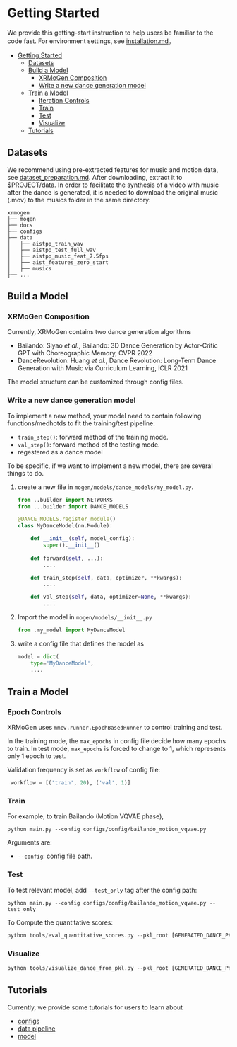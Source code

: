 # Getting Started

We provide this getting-start instruction to help users be familiar to the code fast. For environment settings, see [installation.md](installation.md)。


<!-- TOC -->

- [Getting Started](#getting-started)
  - [Datasets](#datasets)
  - [Build a Model](#build-a-model)
    - [XRMoGen Composition](#xrmogen-composition)
    - [Write a new dance generation model](#write-a-new-dance-generation-model)
  - [Train a Model](#train-a-model)
    - [Iteration Controls](#epoch-controls)
    - [Train](#train)
    - [Test](#test)
    - [Visualize](#visualize)
  - [Tutorials](#tutorials)

<!-- TOC -->

## Datasets

We recommend using pre-extracted features for music and motion data, see [dataset_preparation.md](dataset_preparation.md).
After downloading, extract it to $PROJECT/data. In order to facilitate the synthesis of a video with music after the dance is generated, it is needed to download the original music (.mov) to the musics folder in the same directory:

```
xrmogen
├── mogen
├── docs
├── configs
├── data
│   ├── aistpp_train_wav
│   ├── aistpp_test_full_wav
│   ├── aistpp_music_feat_7.5fps
│   ├── aist_features_zero_start
│   ├── musics
├── ...
```


## Build a Model

### XRMoGen Composition

Currently, XRMoGen contains two dance generation algorithms

- Bailando: Siyao *et al.*, Bailando: 3D Dance Generation by Actor-Critic GPT with Choreographic Memory, CVPR 2022
- DanceRevolution: Huang *et al.*, Dance Revolution: Long-Term Dance Generation with Music via Curriculum Learning, ICLR 2021


The model structure can be customized through config files.

### Write a new dance generation model

To implement a new method, your model need to contain following functions/medhotds to fit the training/test pipeline:


- `train_step()`: forward method of the training mode.
- `val_step()`: forward method of the testing mode.
- regestered as a dance model


To be specific, if we want to implement a new model, there are several things to do.

1. create a new file in `mogen/models/dance_models/my_model.py`.

    ```python
    from ..builder import NETWORKS
    from ...builder import DANCE_MODELS

    @DANCE_MODELS.register_module()
    class MyDanceModel(nn.Module):

        def __init__(self, model_config):
            super().__init__()
        
        def forward(self, ...):
            ....

        def train_step(self, data, optimizer, **kwargs):
            ....

        def val_step(self, data, optimizer=None, **kwargs):
            ....
    ```

2. Import the model in `mogen/models/__init__.py`

    ```python
    from .my_model import MyDanceModel
    ```

3. write a config file that defines the model as


    ```python
    model = dict(
        type='MyDanceModel',
        ....
    ```



## Train a Model

### Epoch Controls

XRMoGen uses `mmcv.runner.EpochBasedRunner` to control training and test.

In the training mode, the `max_epochs` in config file decide how many epochs to train. 
In test mode, `max_epochs` is forced to change to 1, which represents only 1 epoch to test.

Validation frequency is set as `workflow` of config file:
```python
 workflow = [('train', 20), ('val', 1)]
```

### Train
For example, to train Bailando (Motion VQVAE phase),

```shell
python main.py --config configs/config/bailando_motion_vqvae.py 
```

Arguments are:
- `--config`: config file path.


### Test
To test relevant model, add `--test_only` tag after the config path:

```shell
python main.py --config configs/config/bailando_motion_vqvae.py --test_only
```

To Compute the quantitative scores:
```python
python tools/eval_quantitative_scores.py --pkl_root [GENERATED_DANCE_PKL_ROOT] --gt_root [GROUND_TRUTH_FEATURES=data/aist_features_zero_start] --music_feature_root [MUSIC_FEATURE_ROOT=aistpp_test_full_wav]

```

### Visualize

```python
python tools/visualize_dance_from_pkl.py --pkl_root [GENERATED_DANCE_PKL_ROOT] --audio_path data/musics/
```


## Tutorials
Currently, we provide some tutorials for users to learn about
* [configs](tutorials/config.md)
* [data pipeline](tutorials/data_pipeline.md)
* [model](tutorials/model.md)

